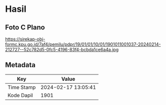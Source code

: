 # Hasil

## Foto C Plano

https://sirekap-obj-formc.kpu.go.id/7af4/pemilu/pdpr/19/01/01/10/01/1901011001037-20240214-212727--52c782d5-0fc5-4196-83f4-bcbda1ce6a4a.jpg


## Metadata

| Key        | Value               |
| ---------- | ------------------- |
| Time Stamp | 2024-02-17 13:05:41 |
| Kode Dapil | 1901                |




